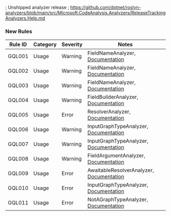 ; Unshipped analyzer release
; https://github.com/dotnet/roslyn-analyzers/blob/main/src/Microsoft.CodeAnalysis.Analyzers/ReleaseTrackingAnalyzers.Help.md

### New Rules

Rule ID | Category | Severity | Notes
--------|----------|----------|-------
GQL001 | Usage | Warning | FieldNameAnalyzer, [Documentation](https://graphql-dotnet.github.io/docs/analyzers/GQL001_DefineTheNameInFieldMethod)
GQL002 | Usage | Warning | FieldNameAnalyzer, [Documentation](https://graphql-dotnet.github.io/docs/analyzers/GQL002_NameMethodInvocationCanBeRemoved)
GQL003 | Usage | Warning | FieldNameAnalyzer, [Documentation](https://graphql-dotnet.github.io/docs/analyzers/GQL003_DifferentNamesDefinedByFieldAndNameMethods)
GQL004 | Usage | Warning | FieldBuilderAnalyzer, [Documentation](https://graphql-dotnet.github.io/docs/analyzers/GQL004_DoNotUseObsoleteFieldMethods)
GQL005 | Usage | Error | ResolverAnalyzer, [Documentation](https://graphql-dotnet.github.io/docs/analyzers/GQL005_IllegalResolverUsage)
GQL006 | Usage | Warning | InputGraphTypeAnalyzer, [Documentation](https://graphql-dotnet.github.io/docs/analyzers/GQL006_CanNotMatchInputFieldToTheSourceField)
GQL007 | Usage | Warning | InputGraphTypeAnalyzer, [Documentation](https://graphql-dotnet.github.io/docs/analyzers/GQL007_CanNotSetSourceField)
GQL008 | Usage | Warning | FieldArgumentAnalyzer, [Documentation](https://graphql-dotnet.github.io/docs/analyzers/GQL008_DoNotUseObsoleteArgumentMethod)
GQL009 | Usage | Error | AwaitableResolverAnalyzer, [Documentation](https://graphql-dotnet.github.io/docs/analyzers/GQL009_UseAsyncResolver)
GQL010 | Usage | Error | InputGraphTypeAnalyzer, [Documentation](https://graphql-dotnet.github.io/docs/analyzers/GQL010_CanNotResolveInputSourceTypeConstructor)
GQL011 | Usage | Error | NotAGraphTypeAnalyzer, [Documentation](https://graphql-dotnet.github.io/docs/analyzers/GQL011_MustNotBeConvertibleToGraphType)
